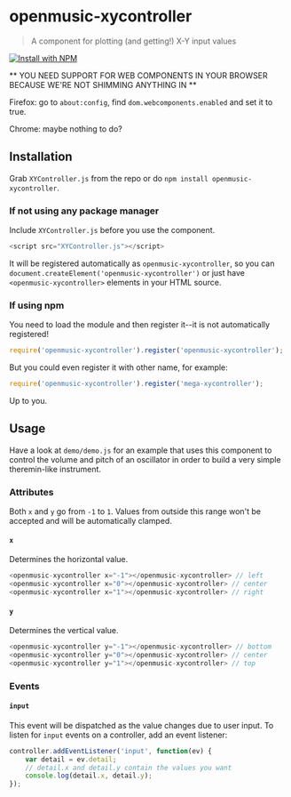 # openmusic-xycontroller

> A component for plotting (and getting!) X-Y input values

[![Install with NPM](https://nodei.co/npm/openmusic-xycontroller.png?downloads=true&stars=true)](https://nodei.co/npm/openmusic-xycontroller/)

** YOU NEED SUPPORT FOR WEB COMPONENTS IN YOUR BROWSER BECAUSE WE'RE NOT SHIMMING ANYTHING IN **

Firefox: go to `about:config`, find `dom.webcomponents.enabled` and set it to true.

Chrome: maybe nothing to do?

## Installation

Grab `XYController.js` from the repo or do `npm install openmusic-xycontroller`.

### If not using any package manager

Include `XYController.js` before you use the component.

```javascript
<script src="XYController.js"></script>
```

It will be registered automatically as `openmusic-xycontroller`, so you can `document.createElement('openmusic-xycontroller')` or just have `<openmusic-xycontroller>` elements in your HTML source.

### If using npm

You need to load the module and then register it--it is not automatically registered!

```javascript
require('openmusic-xycontroller').register('openmusic-xycontroller');
```

But you could even register it with other name, for example:

```javascript
require('openmusic-xycontroller').register('mega-xycontroller');
```

Up to you.

## Usage

Have a look at `demo/demo.js` for an example that uses this component to control the volume and pitch of an oscillator in order to build a very simple theremin-like instrument.

### Attributes

Both `x` and `y` go from `-1` to `1`. Values from outside this range won't be accepted and will be automatically clamped.

#### `x`

Determines the horizontal value.

```javascript
<openmusic-xycontroller x="-1"></openmusic-xycontroller> // left
<openmusic-xycontroller x="0"></openmusic-xycontroller> // center
<openmusic-xycontroller x="1"></openmusic-xycontroller> // right
```

#### `y`

Determines the vertical value.

```javascript
<openmusic-xycontroller y="-1"></openmusic-xycontroller> // bottom
<openmusic-xycontroller y="0"></openmusic-xycontroller> // center
<openmusic-xycontroller y="1"></openmusic-xycontroller> // top
```

### Events

#### `input`

This event will be dispatched as the value changes due to user input. To listen for `input` events on a controller, add an event listener:

```javascript
controller.addEventListener('input', function(ev) {
	var detail = ev.detail;
	// detail.x and detail.y contain the values you want
	console.log(detail.x, detail.y);
});
```

